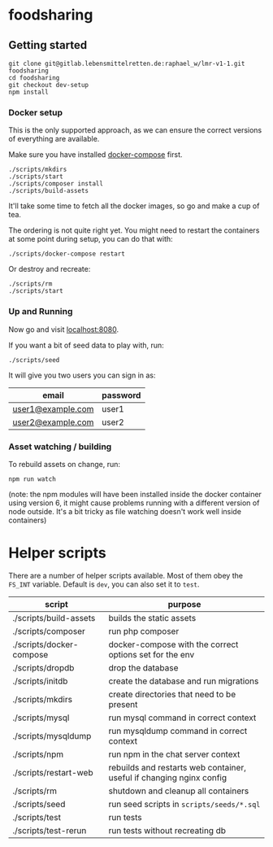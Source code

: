# foodsharing

## Getting started
```
git clone git@gitlab.lebensmittelretten.de:raphael_w/lmr-v1-1.git foodsharing
cd foodsharing
git checkout dev-setup
npm install
```

### Docker setup

This is the only supported approach, as we can ensure the correct versions of
everything are available.

Make sure you have installed
[docker-compose](https://docs.docker.com/compose/install/) first.

```
./scripts/mkdirs
./scripts/start
./scripts/composer install
./scripts/build-assets
```

It'll take some time to fetch all the docker images, so go and make a cup of tea.

The ordering is not quite right yet. You might need to restart the containers at some point during setup, you can do that with:

```
./scripts/docker-compose restart
```

Or destroy and recreate:

```
./scripts/rm
./scripts/start
```

### Up and Running

Now go and visit [localhost:8080](http://localhost:8080).

If you want a bit of seed data to play with, run:

```
./scripts/seed
```

It will give you two users you can sign in as:

| email             | password |
|-------------------|----------|
| user1@example.com | user1    |
| user2@example.com | user2    |

### Asset watching / building

To rebuild assets on change, run:

```
npm run watch
```

(note: the npm modules will have been installed inside the docker container using version 6, it might cause problems running with a different version of node outside. It's a bit tricky as file watching doesn't work well inside containers)

# Helper scripts

There are a number of helper scripts available. Most of them obey the `FS_INT` variable. Default is `dev`, you can also set it to `test`.

| script | purpose |
|--------|---------|
| ./scripts/build-assets | builds the static assets |
| ./scripts/composer | run php composer |
| ./scripts/docker-compose | docker-compose with the correct options set for the env |
| ./scripts/dropdb | drop the database |
| ./scripts/initdb | create the database and run migrations |
| ./scripts/mkdirs | create directories that need to be present |
| ./scripts/mysql | run mysql command in correct context |
| ./scripts/mysqldump | run mysqldump command in correct context |
| ./scripts/npm | run npm in the chat server context |
| ./scripts/restart-web | rebuilds and restarts web container, useful if changing nginx config |
| ./scripts/rm | shutdown and cleanup all containers |
| ./scripts/seed | run seed scripts in `scripts/seeds/*.sql` |
| ./scripts/test | run tests |
| ./scripts/test-rerun | run tests without recreating db |
